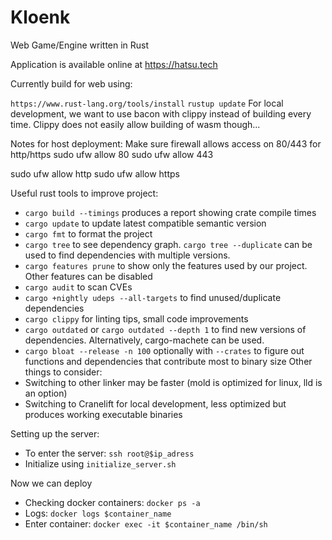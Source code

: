 # Kloenk

Web Game/Engine written in Rust

Application is available online at https://hatsu.tech

Currently build for web using:
<!-- https://github.com/gfx-rs/wgpu/wiki/Running-on-the-Web-with-WebGPU-and-WebGL -->
<!-- RUSTFLAGS=--cfg=web_sys_unstable_apis wasm-pack build --target web -->
<!-- Locally we use trunk to serve the application on the web page: https://trunkrs.dev/ -->
<!-- ``trunk serve'' will serve the application at localhost:8080 -->
<!-- We run ``cargo run'' to run the application as a standalone client. -->
``https://www.rust-lang.org/tools/install``
``rustup update``
For local development, we want to use bacon with clippy instead of building every time. Clippy does not easily allow building of wasm though...

Notes for host deployment: Make sure firewall allows access on 80/443 for http/https
sudo ufw allow 80
sudo ufw allow 443

sudo ufw allow http
sudo ufw allow https


Useful rust tools to improve project:
- ``cargo build --timings`` produces a report showing crate compile times
- ``cargo update`` to update latest compatible semantic version
- ``cargo fmt`` to format the project
- ``cargo tree`` to see dependency graph. ``cargo tree --duplicate`` can be used to find dependencies with multiple versions. 
- ``cargo features prune`` to show only the features used by our project. Other features can be disabled
- ``cargo audit`` to scan CVEs 
- ``cargo +nightly udeps --all-targets`` to find unused/duplicate dependencies 
- ``cargo clippy`` for linting tips, small code improvements 
- ``cargo outdated`` or ``cargo outdated --depth 1`` to find new versions of dependencies. Alternatively, cargo-machete can be used. 
- ``cargo bloat --release -n 100`` optionally with ``--crates`` to figure out functions and dependencies that contribute most to binary size
Other things to consider:
- Switching to other linker may be faster (mold is optimized for linux, lld is an option)
- Switching to Cranelift for local development, less optimized but produces working executable binaries


Setting up the server: 
- To enter the server: ``ssh root@$ip_adress``
- Initialize using ``initialize_server.sh``

Now we can deploy

- Checking docker containers: ``docker ps -a``
- Logs: ``docker logs $container_name``
- Enter container: ``docker exec -it $container_name /bin/sh``
